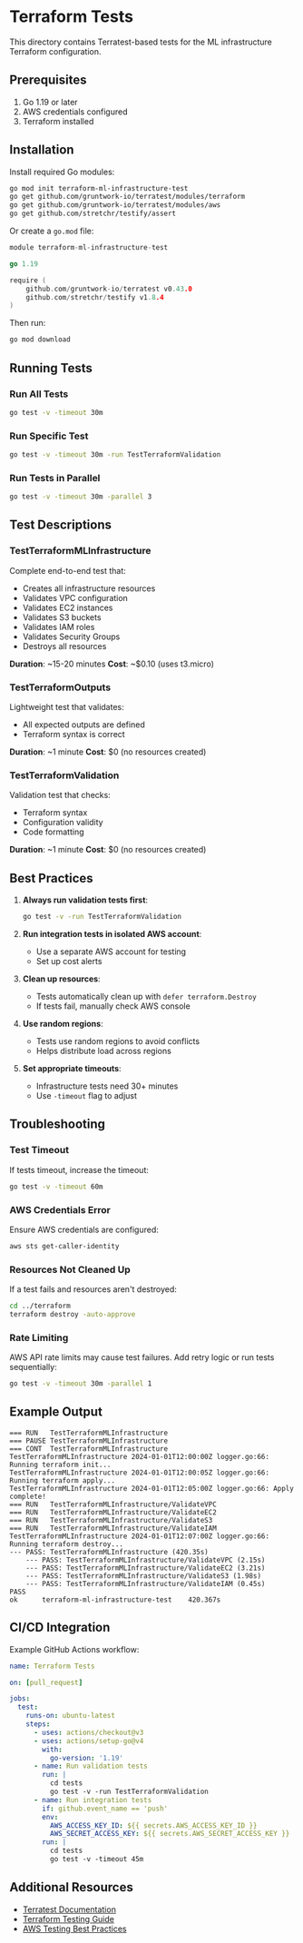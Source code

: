 # Terraform Tests

This directory contains Terratest-based tests for the ML infrastructure Terraform configuration.

## Prerequisites

1. Go 1.19 or later
2. AWS credentials configured
3. Terraform installed

## Installation

Install required Go modules:

```bash
go mod init terraform-ml-infrastructure-test
go get github.com/gruntwork-io/terratest/modules/terraform
go get github.com/gruntwork-io/terratest/modules/aws
go get github.com/stretchr/testify/assert
```

Or create a `go.mod` file:

```go
module terraform-ml-infrastructure-test

go 1.19

require (
    github.com/gruntwork-io/terratest v0.43.0
    github.com/stretchr/testify v1.8.4
)
```

Then run:
```bash
go mod download
```

## Running Tests

### Run All Tests
```bash
go test -v -timeout 30m
```

### Run Specific Test
```bash
go test -v -timeout 30m -run TestTerraformValidation
```

### Run Tests in Parallel
```bash
go test -v -timeout 30m -parallel 3
```

## Test Descriptions

### TestTerraformMLInfrastructure
Complete end-to-end test that:
- Creates all infrastructure resources
- Validates VPC configuration
- Validates EC2 instances
- Validates S3 buckets
- Validates IAM roles
- Validates Security Groups
- Destroys all resources

**Duration**: ~15-20 minutes
**Cost**: ~$0.10 (uses t3.micro)

### TestTerraformOutputs
Lightweight test that validates:
- All expected outputs are defined
- Terraform syntax is correct

**Duration**: ~1 minute
**Cost**: $0 (no resources created)

### TestTerraformValidation
Validation test that checks:
- Terraform syntax
- Configuration validity
- Code formatting

**Duration**: ~1 minute
**Cost**: $0 (no resources created)

## Best Practices

1. **Always run validation tests first**:
   ```bash
   go test -v -run TestTerraformValidation
   ```

2. **Run integration tests in isolated AWS account**:
   - Use a separate AWS account for testing
   - Set up cost alerts

3. **Clean up resources**:
   - Tests automatically clean up with `defer terraform.Destroy`
   - If tests fail, manually check AWS console

4. **Use random regions**:
   - Tests use random regions to avoid conflicts
   - Helps distribute load across regions

5. **Set appropriate timeouts**:
   - Infrastructure tests need 30+ minutes
   - Use `-timeout` flag to adjust

## Troubleshooting

### Test Timeout
If tests timeout, increase the timeout:
```bash
go test -v -timeout 60m
```

### AWS Credentials Error
Ensure AWS credentials are configured:
```bash
aws sts get-caller-identity
```

### Resources Not Cleaned Up
If a test fails and resources aren't destroyed:
```bash
cd ../terraform
terraform destroy -auto-approve
```

### Rate Limiting
AWS API rate limits may cause test failures. Add retry logic or run tests sequentially:
```bash
go test -v -timeout 30m -parallel 1
```

## Example Output

```
=== RUN   TestTerraformMLInfrastructure
=== PAUSE TestTerraformMLInfrastructure
=== CONT  TestTerraformMLInfrastructure
TestTerraformMLInfrastructure 2024-01-01T12:00:00Z logger.go:66: Running terraform init...
TestTerraformMLInfrastructure 2024-01-01T12:00:05Z logger.go:66: Running terraform apply...
TestTerraformMLInfrastructure 2024-01-01T12:05:00Z logger.go:66: Apply complete!
=== RUN   TestTerraformMLInfrastructure/ValidateVPC
=== RUN   TestTerraformMLInfrastructure/ValidateEC2
=== RUN   TestTerraformMLInfrastructure/ValidateS3
=== RUN   TestTerraformMLInfrastructure/ValidateIAM
TestTerraformMLInfrastructure 2024-01-01T12:07:00Z logger.go:66: Running terraform destroy...
--- PASS: TestTerraformMLInfrastructure (420.35s)
    --- PASS: TestTerraformMLInfrastructure/ValidateVPC (2.15s)
    --- PASS: TestTerraformMLInfrastructure/ValidateEC2 (3.21s)
    --- PASS: TestTerraformMLInfrastructure/ValidateS3 (1.98s)
    --- PASS: TestTerraformMLInfrastructure/ValidateIAM (0.45s)
PASS
ok      terraform-ml-infrastructure-test    420.367s
```

## CI/CD Integration

Example GitHub Actions workflow:

```yaml
name: Terraform Tests

on: [pull_request]

jobs:
  test:
    runs-on: ubuntu-latest
    steps:
      - uses: actions/checkout@v3
      - uses: actions/setup-go@v4
        with:
          go-version: '1.19'
      - name: Run validation tests
        run: |
          cd tests
          go test -v -run TestTerraformValidation
      - name: Run integration tests
        if: github.event_name == 'push'
        env:
          AWS_ACCESS_KEY_ID: ${{ secrets.AWS_ACCESS_KEY_ID }}
          AWS_SECRET_ACCESS_KEY: ${{ secrets.AWS_SECRET_ACCESS_KEY }}
        run: |
          cd tests
          go test -v -timeout 45m
```

## Additional Resources

- [Terratest Documentation](https://terratest.gruntwork.io/)
- [Terraform Testing Guide](https://www.terraform.io/docs/language/modules/testing-experiment.html)
- [AWS Testing Best Practices](https://aws.amazon.com/blogs/devops/testing-infrastructure-as-code/)
